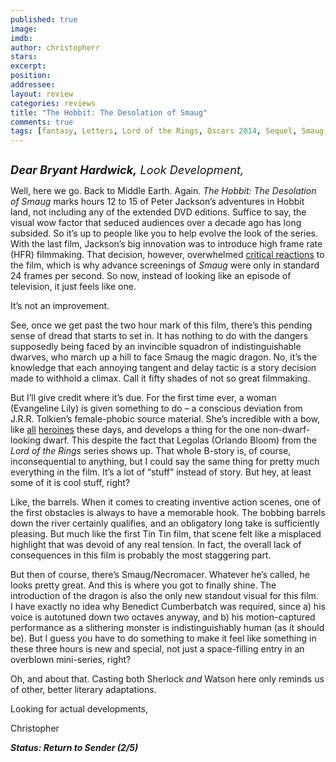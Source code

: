 ```yaml
---
published: true
image: 
imdb: 
author: christopherr 
stars: 
excerpt: 
position: 
addressee: 
layout: review
categories: reviews
title: "The Hobbit: The Desolation of Smaug"
comments: true
tags: [fantasy, Letters, Lord of the Rings, Oscars 2014, Sequel, Smaug, The Hobbit]
---
```

<div><p><span class="full-image-block ssNonEditable"><span><a href="/letters/2013/12/12/the-hobbit-the-desolation-of-smaug.html"><img src="http://static.squarespace.com/static/5005f6bcc4aa41161b33e89e/5329cf1fe4b07c068ebf74de/5329cf1fe4b07c068ebf791b/1386909572008/The%20Hobbit%20Smaug.jpg" alt="" /></a></span></span></p>
<p><em style="font-size:130%;"><strong>Dear Bryant Hardwick,</strong> Look Development,</em></p>
<p>Well, here we go. Back to Middle Earth. Again. <em>The Hobbit: The Desolation of Smaug</em> marks hours 12 to 15 of Peter Jackson&rsquo;s adventures in Hobbit land, not including any of the extended DVD editions. Suffice to say, the visual wow factor that seduced audiences over a decade ago has long subsided. So it&rsquo;s up to people like you to help evolve the look of the series. With the last film, Jackson&rsquo;s big innovation was to introduce high frame rate (HFR) filmmaking. That decision, however, overwhelmed <a href="/letters/2012/12/14/the-hobbit-an-unexpected-journey.html">critical reactions</a> to the film, which is why advance screenings of <em>Smaug</em> were only in standard 24 frames per second. So now, instead of looking like an episode of television, it just feels like one.</p>
<p>It&rsquo;s not an improvement.</p>
<p>See, once we get past the two hour mark of this film, there&rsquo;s this pending sense of dread that starts to set in. It has nothing to do with the dangers supposedly being faced by an invincible squadron of indistinguishable dwarves, who march up a hill to face Smaug the magic dragon. No, it&rsquo;s the knowledge that each annoying tangent and delay tactic is a story decision made to withhold a climax. Call it fifty shades of not so great filmmaking.</p>
<p>But I&rsquo;ll give credit where it&rsquo;s due. For the first time ever, a woman (Evangeline Lily) is given something to do &ndash; a conscious deviation from J.R.R. Tolkien&rsquo;s female-phobic source material. She&rsquo;s incredible with a bow, like <a href="/letters/2012/6/26/brave.html">all</a> <a href="/letters/2013/11/21/catching-fire.html">heroines</a> these days, and develops a thing for the one non-dwarf-looking dwarf. This despite the fact that Legolas (Orlando Bloom) from the <em>Lord of the Rings</em> series shows up. That whole B-story is, of course, inconsequential to anything, but I could say the same thing for pretty much everything in the film. It&rsquo;s a lot of &ldquo;stuff&rdquo; instead of story. But hey, at least some of it is cool stuff, right?</p>
<p>Like, the barrels. When it comes to creating inventive action scenes, one of the first obstacles is always to have a memorable hook. The bobbing barrels down the river certainly qualifies, and an obligatory long take is sufficiently pleasing. But much like the first Tin Tin film, that scene felt like a misplaced highlight that was devoid of any real tension. In fact, the overall lack of consequences in this film is probably the most staggering part.</p>
<p>But then of course, there&rsquo;s Smaug/Necromacer. Whatever he&rsquo;s called, he looks pretty great. And this is where you got to finally shine. The introduction of the dragon is also the only new standout visual for this film.&nbsp; I have exactly no idea why Benedict Cumberbatch was required, since a) his voice is autotuned down two octaves anyway, and b) his motion-captured performance as a slithering monster is indistinguishably human (as it should be). But I guess you have to do something to make it feel like something in these three hours is new and special, not just a space-filling entry in an overblown mini-series, right?</p>
<p>Oh, and about that. Casting both Sherlock <em>and</em> Watson here only reminds us of other, better literary adaptations.</p>
<p>Looking for actual developments,</p>
<p>Christopher</p>
<p><strong><em>Status: Return to Sender (2/5)</em></strong></p></div>
